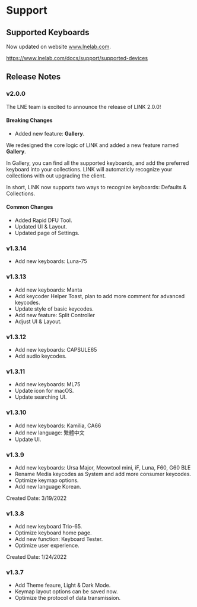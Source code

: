 # Support

## Supported Keyboards

Now updated on website www.lnelab.com.

https://www.lnelab.com/docs/support/supported-devices


## Release Notes
### v2.0.0
The LNE team is excited to announce the release of LINK 2.0.0! 
#### Breaking Changes
* Added new feature: <b>Gallery</b>.

We redesigned the core logic of LINK and added a new feature named <b>Gallery</b>. 

In Gallery, you can find all the supported keyboards, and add the preferred keyboard into your collections. LINK will automaticly recognize your collections with out upgrading the client. 

In short, LINK now supports two ways to recognize keyboards: Defaults & Collections.


#### Common Changes
* Added Rapid DFU Tool.
* Updated UI & Layout.
* Updated page of Settings.

### v1.3.14
* Add new keyboards: Luna-75

### v1.3.13
* Add new keyboards: Manta
* Add keycoder Helper Toast, plan to add more comment for advanced keycodes.
* Update style of basic keycodes.
* Add new feature: Split Controller
* Adjust UI & Layout.

### v1.3.12
* Add new keyboards: CAPSULE65
* Add audio keycodes.

### v1.3.11
* Add new keyboards: ML75
* Update icon for macOS.
* Update searching UI.

### v1.3.10
* Add new keyboards: Kamilia, CA66
* Add new language: 繁體中文
* Update UI.

### v1.3.9
* Add new keyboards: Ursa Major, Meowtool mini, iF, Luna, F60, G60 BLE 
* Rename Media keycodes as System and add more consumer keycodes.
* Optimize keymap options.
* Add new language Korean.

Created Date: 3/19/2022

### v1.3.8
* Add new keyboard Trio-65.
* Optimize keyboard home page.
* Add new function: Keyboard Tester.
* Optimize user experience.

Created Date: 1/24/2022

### v1.3.7
* Add Theme feaure, Light & Dark Mode.
* Keymap layout options can be saved now.
* Optimize the protocol of data transmission.
